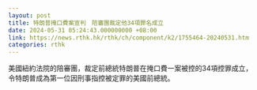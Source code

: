 ```yaml
---
layout: post
title: 特朗普掩口費案宣判　陪審團裁定他34項罪名成立
date: 2024-05-31 05:24:43.000000000 +08:00
link: https://news.rthk.hk/rthk/ch/component/k2/1755464-20240531.htm
categories: rthk
---
```


美國紐約法院的陪審團，裁定前總統特朗普在掩口費一案被控的34項控罪成立，令特朗普成為第一位因刑事指控被定罪的美國前總統。
